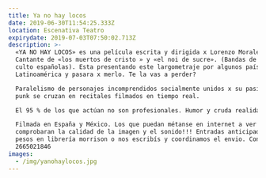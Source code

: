 ```yaml
---
title: Ya no hay locos
date: 2019-06-30T11:54:25.333Z
location: Escenativa Teatro
expirydate: 2019-07-03T07:50:02.713Z
description: >-
  «YA NO HAY LOCOS» es una película escrita y dirigida x Lorenzo Morales.
  Cantante de «los muertos de cristo » y «el noi de sucre». (Bandas de punk de
  culto españolas). Esta presentando este largometraje por algunos países de
  Latinoamérica y pasara x merlo. Te la vas a perder?

  Paralelismo de personajes incomprendidos socialmente unidos x su pasión x el
  punk se cruzan en recitales filmados en tiempo real.

  El 95 % de los que actúan no son profesionales. Humor y cruda realidad .

  Filmada en España y México. Los que puedan métanse en internet a ver el avance
  comprobaran la calidad de la imagen y el sonido!!! Entradas anticipadas 150
  pesos en librería morrison o nos escribís y coordinamos el envio. Contactate
  2665021846
images:
  - /img/yanohaylocos.jpg
---
```


